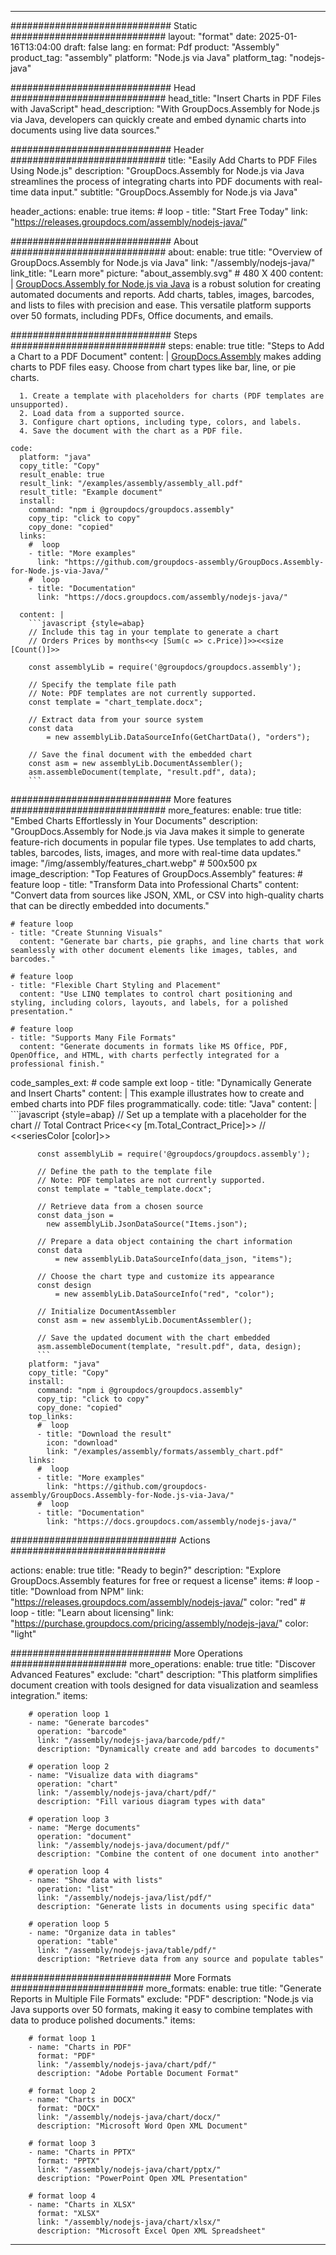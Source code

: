 



---
############################# Static ############################
layout: "format"
date:  2025-01-16T13:04:00
draft: false
lang: en
format: Pdf
product: "Assembly"
product_tag: "assembly"
platform: "Node.js via Java"
platform_tag: "nodejs-java"

############################# Head ############################
head_title: "Insert Charts in PDF Files with JavaScript"
head_description: "With GroupDocs.Assembly for Node.js via Java, developers can quickly create and embed dynamic charts into documents using live data sources."

############################# Header ############################
title: "Easily Add Charts to PDF Files Using Node.js" 
description: "GroupDocs.Assembly for Node.js via Java streamlines the process of integrating charts into PDF documents with real-time data input."
subtitle: "GroupDocs.Assembly for Node.js via Java" 

header_actions:
  enable: true
  items:
    #  loop
    - title: "Start Free Today"
      link: "https://releases.groupdocs.com/assembly/nodejs-java/"
      
############################# About ############################
about:
    enable: true
    title: "Overview of GroupDocs.Assembly for Node.js via Java"
    link: "/assembly/nodejs-java/"
    link_title: "Learn more"
    picture: "about_assembly.svg" # 480 X 400
    content: |
       [GroupDocs.Assembly for Node.js via Java](/assembly/nodejs-java/) is a robust solution for creating automated documents and reports. Add charts, tables, images, barcodes, and lists to files with precision and ease. This versatile platform supports over 50 formats, including PDFs, Office documents, and emails.

############################# Steps ############################
steps:
    enable: true
    title: "Steps to Add a Chart to a PDF Document"
    content: |
      [GroupDocs.Assembly](/assembly/nodejs-java/) makes adding charts to PDF files easy. Choose from chart types like bar, line, or pie charts.
      
      1. Create a template with placeholders for charts (PDF templates are unsupported).
      2. Load data from a supported source.
      3. Configure chart options, including type, colors, and labels.
      4. Save the document with the chart as a PDF file.
   
    code:
      platform: "java"
      copy_title: "Copy"
      result_enable: true
      result_link: "/examples/assembly/assembly_all.pdf"
      result_title: "Example document"
      install:
        command: "npm i @groupdocs/groupdocs.assembly"
        copy_tip: "click to copy"
        copy_done: "copied"
      links:
        #  loop
        - title: "More examples"
          link: "https://github.com/groupdocs-assembly/GroupDocs.Assembly-for-Node.js-via-Java/"
        #  loop
        - title: "Documentation"
          link: "https://docs.groupdocs.com/assembly/nodejs-java/"
          
      content: |
        ```javascript {style=abap}
        // Include this tag in your template to generate a chart
        // Orders Prices by months<<y [Sum(c => c.Price)]>><<size [Count()]>>
    
        const assemblyLib = require('@groupdocs/groupdocs.assembly');

        // Specify the template file path
        // Note: PDF templates are not currently supported.
        const template = "chart_template.docx";

        // Extract data from your source system
        const data 
            = new assemblyLib.DataSourceInfo(GetChartData(), "orders");

        // Save the final document with the embedded chart
        const asm = new assemblyLib.DocumentAssembler();
        asm.assembleDocument(template, "result.pdf", data);
        ```           

############################# More features ############################
more_features:
  enable: true
  title: "Embed Charts Effortlessly in Your Documents"
  description: "GroupDocs.Assembly for Node.js via Java makes it simple to generate feature-rich documents in popular file types. Use templates to add charts, tables, barcodes, lists, images, and more with real-time data updates."
  image: "/img/assembly/features_chart.webp" # 500x500 px
  image_description: "Top Features of GroupDocs.Assembly"
  features:
    # feature loop
    - title: "Transform Data into Professional Charts"
      content: "Convert data from sources like JSON, XML, or CSV into high-quality charts that can be directly embedded into documents."

    # feature loop
    - title: "Create Stunning Visuals"
      content: "Generate bar charts, pie graphs, and line charts that work seamlessly with other document elements like images, tables, and barcodes."

    # feature loop
    - title: "Flexible Chart Styling and Placement"
      content: "Use LINQ templates to control chart positioning and styling, including colors, layouts, and labels, for a polished presentation."

    # feature loop
    - title: "Supports Many File Formats"
      content: "Generate documents in formats like MS Office, PDF, OpenOffice, and HTML, with charts perfectly integrated for a professional finish."
      
  code_samples_ext:
    # code sample ext loop
    - title: "Dynamically Generate and Insert Charts"
      content: |
        This example illustrates how to create and embed charts into PDF files programmatically.
      code:
        title: "Java"
        content: |
          ```javascript {style=abap}
          // Set up a template with a placeholder for the chart
          // Total Contract Price<<y [m.Total_Contract_Price]>>
          // <<seriesColor [color]>>
          
          const assemblyLib = require('@groupdocs/groupdocs.assembly');

          // Define the path to the template file
          // Note: PDF templates are not currently supported.
          const template = "table_template.docx";

          // Retrieve data from a chosen source
          const data_json = 
            new assemblyLib.JsonDataSource("Items.json");

          // Prepare a data object containing the chart information
          const data 
              = new assemblyLib.DataSourceInfo(data_json, "items");

          // Choose the chart type and customize its appearance
          const design 
              = new assemblyLib.DataSourceInfo("red", "color");

          // Initialize DocumentAssembler
          const asm = new assemblyLib.DocumentAssembler();

          // Save the updated document with the chart embedded
          asm.assembleDocument(template, "result.pdf", data, design);
          ```
        platform: "java"
        copy_title: "Copy"
        install:
          command: "npm i @groupdocs/groupdocs.assembly"
          copy_tip: "click to copy"
          copy_done: "copied"
        top_links:
          #  loop
          - title: "Download the result"
            icon: "download"
            link: "/examples/assembly/formats/assembly_chart.pdf"
        links:
          #  loop
          - title: "More examples"
            link: "https://github.com/groupdocs-assembly/GroupDocs.Assembly-for-Node.js-via-Java/"
          #  loop
          - title: "Documentation"
            link: "https://docs.groupdocs.com/assembly/nodejs-java/"
            

            


############################## Actions ############################

actions:
  enable: true
  title: "Ready to begin?"
  description: "Explore GroupDocs.Assembly features for free or request a license"
  items:
    #  loop
    - title: "Download from NPM"
      link: "https://releases.groupdocs.com/assembly/nodejs-java/"
      color: "red"
        #  loop
    - title: "Learn about licensing"
      link: "https://purchase.groupdocs.com/pricing/assembly/nodejs-java/"
      color: "light"


############################# More Operations #####################
more_operations:
    enable: true
    title: "Discover Advanced Features"
    exclude: "chart"
    description: "This platform simplifies document creation with tools designed for data visualization and seamless integration."
    items: 
          
        # operation loop 1
        - name: "Generate barcodes"
          operation: "barcode"
          link: "/assembly/nodejs-java/barcode/pdf/"
          description: "Dynamically create and add barcodes to documents"

        # operation loop 2
        - name: "Visualize data with diagrams"
          operation: "chart"
          link: "/assembly/nodejs-java/chart/pdf/"
          description: "Fill various diagram types with data"

        # operation loop 3
        - name: "Merge documents"
          operation: "document"
          link: "/assembly/nodejs-java/document/pdf/"
          description: "Combine the content of one document into another"

        # operation loop 4
        - name: "Show data with lists"
          operation: "list"
          link: "/assembly/nodejs-java/list/pdf/"
          description: "Generate lists in documents using specific data"

        # operation loop 5
        - name: "Organize data in tables"
          operation: "table"
          link: "/assembly/nodejs-java/table/pdf/"
          description: "Retrieve data from any source and populate tables"
         
          
############################# More Formats ########################
more_formats:
    enable: true
    title: "Generate Reports in Multiple File Formats"
    exclude: "PDF"
    description: "Node.js via Java supports over 50 formats, making it easy to combine templates with data to produce polished documents."
    items: 
          
        # format loop 1
        - name: "Charts in PDF"
          format: "PDF"
          link: "/assembly/nodejs-java/chart/pdf/"
          description: "Adobe Portable Document Format"
          
        # format loop 2
        - name: "Charts in DOCX"
          format: "DOCX"
          link: "/assembly/nodejs-java/chart/docx/"
          description: "Microsoft Word Open XML Document"
          
        # format loop 3
        - name: "Charts in PPTX"
          format: "PPTX"
          link: "/assembly/nodejs-java/chart/pptx/"
          description: "PowerPoint Open XML Presentation"
          
        # format loop 4
        - name: "Charts in XLSX"
          format: "XLSX"
          link: "/assembly/nodejs-java/chart/xlsx/"
          description: "Microsoft Excel Open XML Spreadsheet"


          

---